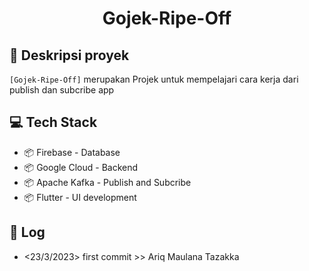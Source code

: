 <div align="center">
<h1> Gojek-Ripe-Off </h1>
</div>

## 📄 Deskripsi proyek

`[Gojek-Ripe-Off]` merupakan Projek untuk mempelajari cara kerja dari publish dan subcribe app 

## 💻 Tech Stack

- 📦 Firebase - Database
- 📦 Google Cloud - Backend
- 📦 Apache Kafka - Publish and Subcribe
- 📦 Flutter - UI development

## 📝 Log

- <23/3/2023> first commit >> Ariq Maulana Tazakka
